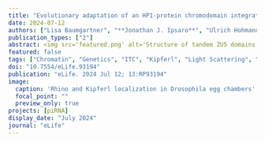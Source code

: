 ```yaml
---
title: "Evolutionary adaptation of an HP1-protein chromodomain integrates chromatin and DNA sequence signals"
date: 2024-07-12
authors: ["Lisa Baumgartner", "**Jonathan J. Ipsaro**", "Ulrich Hohmann", "Dominik Handler", "Alexander Schleiffer", "Peter Duchek", "Julius Brennecke"]
publication_types: ["2"]
abstract: <img src='featured.png' alt='Structure of tandem ZU5 domains' style='width:50%;float:right'>Members of the diverse heterochromatin protein 1 (HP1) family play crucial roles in heterochromatin formation and maintenance. Despite the similar affinities of their chromodomains for di- and tri-methylated histone H3 lysine 9 (H3K9me2/3), different HP1 proteins exhibit distinct chromatin-binding patterns, likely due to interactions with various specificity factors. Previously, we showed that the chromatin-binding pattern of the HP1 protein Rhino, a crucial factor of the <I>Drosophila</I> PIWI-interacting RNA (piRNA) pathway, is largely defined by a DNA sequence-specific C<sub>2</sub>H<sub>2</sub> zinc finger protein named Kipferl (Baumgartner <I>et al.</I>, 2022). Here, we elucidate the molecular basis of the interaction between Rhino and its guidance factor Kipferl. Through phylogenetic analyses, structure prediction, and <I>in vivo</I> genetics, we identify a single amino acid change within Rhino's chromodomain, G31D, that does not affect H3K9me2/3 binding but disrupts the interaction between Rhino and Kipferl. Flies carrying the <I>rhino<sup>G31D</sup></I> mutation phenocopy <I>kipferl</I> mutant flies, with Rhino redistributing from piRNA clusters to satellite repeats, causing pronounced changes in the ovarian piRNA profile of <I>rhino<sup>G31D</sup></I> flies. Thus, Rhino's chromodomain functions as a dual-specificity module, facilitating interactions with both a histone mark and a DNA-binding protein.
featured: false
tags: ["Chromatin", "Genetics", "ITC", "Kipferl", "Light Scattering", "MALLS", "Rhino", "Zinc Finger"]
doi: "10.7554/eLife.93194"
publication: "eLife. 2024 Jul 12; 13:RP93194"
image:
  caption: 'Rhino and Kipferl localization in Drosophila egg chambers'
  focal_point: ""
  preview_only: true
projects: [piRNA]
display_date: "July 2024"
journal: "eLife"
---
```




